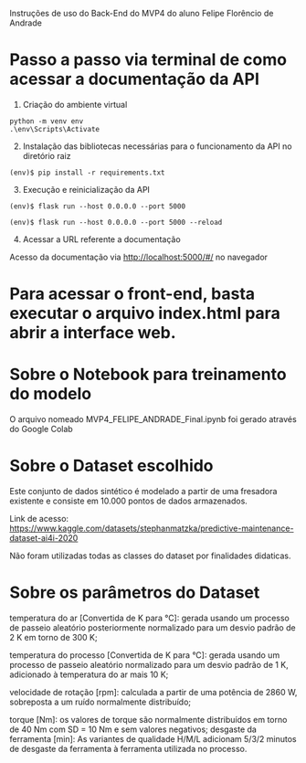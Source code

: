 Instruções de uso do Back-End do MVP4 do aluno Felipe Florêncio de Andrade


# Passo a passo via terminal de como acessar a documentação  da API 

1. Criação do ambiente virtual

```
python -m venv env
.\env\Scripts\Activate
```

2. Instalação das bibliotecas necessárias para o funcionamento da API no diretório raiz

```
(env)$ pip install -r requirements.txt
```

3. Execução e reinicialização da API

```
(env)$ flask run --host 0.0.0.0 --port 5000
```

```
(env)$ flask run --host 0.0.0.0 --port 5000 --reload
```

4. Acessar a URL referente a documentação

Acesso da documentação via [http://localhost:5000/#/](http://localhost:5000/#/) no navegador 


# Para acessar o front-end, basta executar o arquivo index.html para abrir a interface web.


# Sobre o Notebook para treinamento do modelo

O arquivo nomeado MVP4_FELIPE_ANDRADE_Final.ipynb foi gerado através do Google Colab

# Sobre o Dataset escolhido

Este conjunto de dados sintético é modelado a partir de uma fresadora existente e consiste em 10.000 pontos de dados armazenados.

Link de acesso: https://www.kaggle.com/datasets/stephanmatzka/predictive-maintenance-dataset-ai4i-2020

Não foram utilizadas todas as classes do dataset por finalidades didaticas.

# Sobre os parâmetros do Dataset

temperatura do ar [Convertida de K para °C]: gerada usando um processo de passeio aleatório posteriormente normalizado para um desvio padrão de 2 K em torno de 300 K;

temperatura do processo [Convertida de K para °C]: gerada usando um processo de passeio aleatório normalizado para um desvio padrão de 1 K, adicionado à temperatura do ar mais 10 K;

velocidade de rotação [rpm]: calculada a partir de uma potência de 2860 W, sobreposta a um ruído normalmente distribuído;

torque [Nm]: os valores de torque são normalmente distribuídos em torno de 40 Nm com SD = 10 Nm e sem valores negativos;
desgaste da ferramenta [min]: As variantes de qualidade H/M/L adicionam 5/3/2 minutos de desgaste da ferramenta à ferramenta utilizada no processo.



